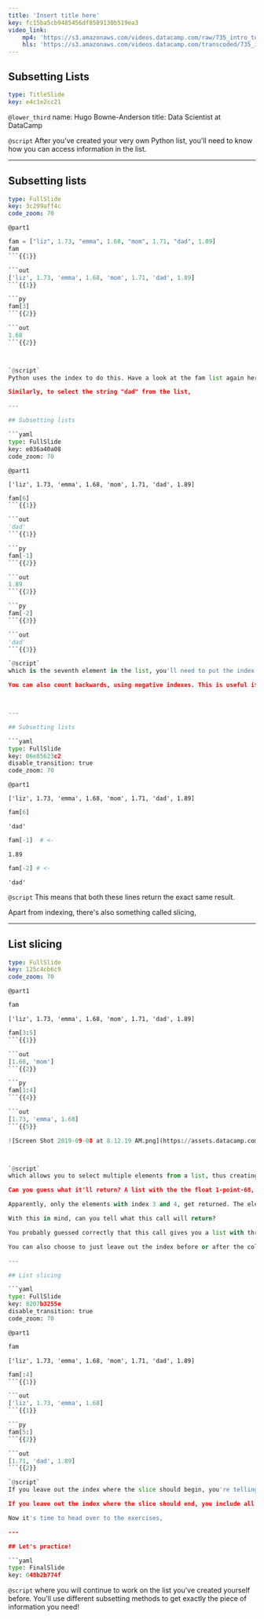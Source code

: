 ```yaml
---
title: 'Insert title here'
key: fc15ba5cb9485456df8589130b519ea3
video_link:
    mp4: 'https://s3.amazonaws.com/videos.datacamp.com/raw/735_intro_to_python/v6/735_ch2_2.mp4'
    hls: 'https://s3.amazonaws.com/videos.datacamp.com/transcoded/735_intro_to_python/v6/hls-735_ch2_2.master.m3u8'
---
```


## Subsetting Lists

```yaml
type: TitleSlide
key: e4c1e2cc21
```

`@lower_third`
name: Hugo Bowne-Anderson
title: Data Scientist at DataCamp

`@script`
After you've created your very own Python list, you'll need to know how you can access information in the list. 

---

## Subsetting lists

```yaml
type: FullSlide
key: 3c299aff4c
code_zoom: 70
```

`@part1`
```py
fam = ["liz", 1.73, "emma", 1.68, "mom", 1.71, "dad", 1.89]
fam
```{{1}}

```out
['liz', 1.73, 'emma', 1.68, 'mom', 1.71, 'dad', 1.89]
```{{1}}

```py
fam[3]
```{{2}}

```out
1.68
```{{2}}



`@script`
Python uses the index to do this. Have a look at the fam list again here. The first element in the list has index 0, the second element has index 1, and so on. Suppose that you want to select the height of emma, the float 1-point-68. It's the fourth element, so it has index 3. To select it, you use 3 inside square brackets.

Similarly, to select the string "dad" from the list, 

---

## Subsetting lists

```yaml
type: FullSlide
key: e036a40a08
code_zoom: 70
```

`@part1`
```out
['liz', 1.73, 'emma', 1.68, 'mom', 1.71, 'dad', 1.89]
```

```py
fam[6]
```{{1}}

```out
'dad'
```{{1}}

```py
fam[-1]
```{{2}}

```out
1.89
```{{2}}

```py
fam[-2]
```{{3}}

```out
'dad'
```{{3}}

`@script`
which is the seventh element in the list, you'll need to put the index 6 inside square brackets.

You can also count backwards, using negative indexes. This is useful if you want to get some elements at the end of your list. To get your dad's height, for example, you'll need the index -1. These are the negative indexes for all list elements.



---

## Subsetting lists

```yaml
type: FullSlide
key: 06e85623c2
disable_transition: true
code_zoom: 70
```

`@part1`
```out
['liz', 1.73, 'emma', 1.68, 'mom', 1.71, 'dad', 1.89]
```

```py
fam[6]
```

```out
'dad'
```

```py
fam[-1]  # <-
```

```out
1.89
```

```py
fam[-2] # <-
```

```out
'dad'
```

`@script`
This means that both these lines return the exact same result.

Apart from indexing, there's also something called slicing, 

---

## List slicing

```yaml
type: FullSlide
key: 125c4cb6c9
code_zoom: 70
```

`@part1`
```py
fam
```

```out
['liz', 1.73, 'emma', 1.68, 'mom', 1.71, 'dad', 1.89]
```

```py
fam[3:5]
```{{1}}

```out
[1.68, 'mom']
```{{2}}

```py
fam[1:4]
```{{4}}

```out
[1.73, 'emma', 1.68]
```{{5}}

![Screen Shot 2019-09-08 at 8.12.19 AM.png](https://assets.datacamp.com/production/repositories/288/datasets/36f691c0a00ec193662d025359d6e78d9d54e9d1/Screen%20Shot%202019-09-08%20at%208.12.19%20AM.png = 30){{3}}



`@script`
which allows you to select multiple elements from a list, thus creating a new list. You can do this by specifying a range, using a colon. Let's first have another look at the list, and then try this piece of code.

Can you guess what it'll return? A list with the the float 1-point-68, the string "mom", and the float 1-point-71, corresponding to the 4th, 5th and 6th element in the list maybe? Let's see what the output is.

Apparently, only the elements with index 3 and 4, get returned. The element with index 5 is not included. In general, this is the syntax: the index you specify before the colon, so where the slice starts, is included, while the index you specify after the colon, where the slice ends, is not.

With this in mind, can you tell what this call will return?

You probably guessed correctly that this call gives you a list with three elements, corresponding to the elements with index 1, 2 and 3 of the fam list.

You can also choose to just leave out the index before or after the colon. 

---

## List slicing

```yaml
type: FullSlide
key: 8207b3255e
disable_transition: true
code_zoom: 70
```

`@part1`
```py
fam
```

```out
['liz', 1.73, 'emma', 1.68, 'mom', 1.71, 'dad', 1.89]
```

```py
fam[:4]
```{{1}}

```out
['liz', 1.73, 'emma', 1.68]
```{{1}}

```py
fam[5:]
```{{2}}

```out
[1.71, 'dad', 1.89]
```{{2}}

`@script`
If you leave out the index where the slice should begin, you're telling Python to start the slice from index 0, like this example.

If you leave out the index where the slice should end, you include all elements up to and including the last element in the list, like here.

Now it's time to head over to the exercises, 

---

## Let's practice!

```yaml
type: FinalSlide
key: 048b2b774f
```

`@script`
where you will continue to work on the list you've created yourself before. You'll use different subsetting methods to get exactly the piece of information you need!
